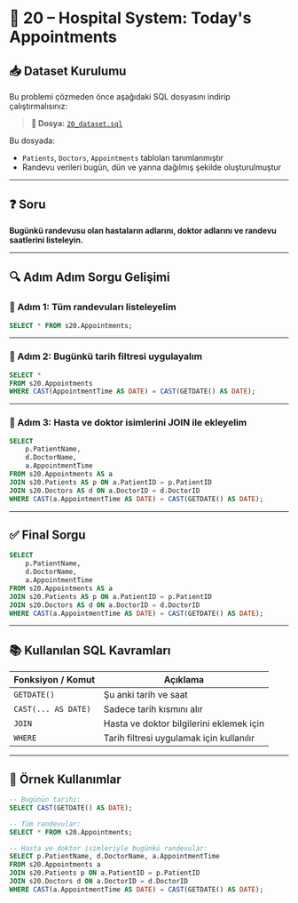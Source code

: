 # 🏥 20 – Hospital System: Today's Appointments

## 📥 Dataset Kurulumu

Bu problemi çözmeden önce aşağıdaki SQL dosyasını indirip çalıştırmalısınız:

> **🎯 Dosya:** [`20_dataset.sql`](./20_dataset.sql)

Bu dosyada:
- `Patients`, `Doctors`, `Appointments` tabloları tanımlanmıştır
- Randevu verileri bugün, dün ve yarına dağılmış şekilde oluşturulmuştur

---

## ❓ Soru

**Bugünkü randevusu olan hastaların adlarını, doktor adlarını ve randevu saatlerini listeleyin.**

---

## 🔍 Adım Adım Sorgu Gelişimi

### 🧩 Adım 1: Tüm randevuları listeleyelim

```sql
SELECT * FROM s20.Appointments;
```

---

### 🧩 Adım 2: Bugünkü tarih filtresi uygulayalım

```sql
SELECT * 
FROM s20.Appointments
WHERE CAST(AppointmentTime AS DATE) = CAST(GETDATE() AS DATE);
```

---

### 🧩 Adım 3: Hasta ve doktor isimlerini JOIN ile ekleyelim

```sql
SELECT 
    p.PatientName,
    d.DoctorName,
    a.AppointmentTime
FROM s20.Appointments AS a
JOIN s20.Patients AS p ON a.PatientID = p.PatientID
JOIN s20.Doctors AS d ON a.DoctorID = d.DoctorID
WHERE CAST(a.AppointmentTime AS DATE) = CAST(GETDATE() AS DATE);
```

---

## ✅ Final Sorgu

```sql
SELECT 
    p.PatientName,
    d.DoctorName,
    a.AppointmentTime
FROM s20.Appointments AS a
JOIN s20.Patients AS p ON a.PatientID = p.PatientID
JOIN s20.Doctors AS d ON a.DoctorID = d.DoctorID
WHERE CAST(a.AppointmentTime AS DATE) = CAST(GETDATE() AS DATE);
```

---

## 📚 Kullanılan SQL Kavramları

| Fonksiyon / Komut        | Açıklama                                 |
|--------------------------|------------------------------------------|
| `GETDATE()`              | Şu anki tarih ve saat                    |
| `CAST(... AS DATE)`      | Sadece tarih kısmını alır                |
| `JOIN`                   | Hasta ve doktor bilgilerini eklemek için |
| `WHERE`                  | Tarih filtresi uygulamak için kullanılır |

---

## 🔎 Örnek Kullanımlar

```sql
-- Bugünün tarihi:
SELECT CAST(GETDATE() AS DATE);

-- Tüm randevular:
SELECT * FROM s20.Appointments;

-- Hasta ve doktor isimleriyle bugünkü randevular:
SELECT p.PatientName, d.DoctorName, a.AppointmentTime
FROM s20.Appointments a
JOIN s20.Patients p ON a.PatientID = p.PatientID
JOIN s20.Doctors d ON a.DoctorID = d.DoctorID
WHERE CAST(a.AppointmentTime AS DATE) = CAST(GETDATE() AS DATE);
```
